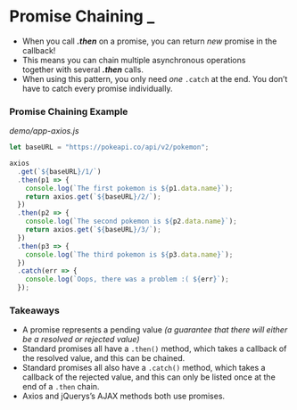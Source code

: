 # Promise Chaining _

- When you call ***.then*** on a promise, you can return *new* promise in the callback!
- This means you can chain multiple asynchronous operations together with several ***.then*** calls.
- When using this pattern, you only need *one* `.catch` at the end. You don’t have to catch every promise individually.

### Promise Chaining Example
_demo/app-axios.js_
```js
let baseURL = "https://pokeapi.co/api/v2/pokemon";

axios
  .get(`${baseURL}/1/`)
  .then(p1 => {
    console.log(`The first pokemon is ${p1.data.name}`);
    return axios.get(`${baseURL}/2/`);
  })
  .then(p2 => {
    console.log(`The second pokemon is ${p2.data.name}`);
    return axios.get(`${baseURL}/3/`);
  })
  .then(p3 => {
    console.log(`The third pokemon is ${p3.data.name}`);
  })
  .catch(err => {
    console.log(`Oops, there was a problem :( ${err}`);
  });
```

### Takeaways
- A promise represents a pending value *(a guarantee that there will either be a resolved or rejected value)*
- Standard promises all have a `.then()` method, which takes a callback of the resolved value, and this can be chained.
- Standard promises all also have a `.catch()` method, which takes a callback of the rejected value, and this can only be listed once at the end of a `.then` chain.
- Axios and jQuerys’s AJAX methods both use promises.